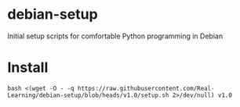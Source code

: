 # debian-setup
Initial setup scripts for comfortable Python programming in Debian

# Install
```
bash <(wget -O - -q https://raw.githubusercontent.com/Real-Learning/debian-setup/blob/heads/v1.0/setup.sh 2>/dev/null) v1.0
```

